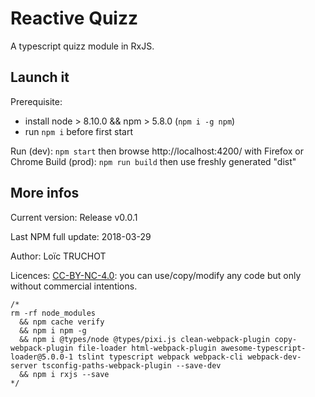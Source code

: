 # Reactive Quizz

A typescript quizz module in RxJS.

## Launch it

Prerequisite:
* install node > 8.10.0 && npm > 5.8.0 (`npm i -g npm`)
* run `npm i` before first start

Run (dev): `npm start` then browse http://localhost:4200/ with Firefox or Chrome
Build (prod): `npm run build` then use freshly generated "dist" 

## More infos

Current version: Release v0.0.1

Last NPM full update: 2018-03-29

Author: Loïc TRUCHOT

Licences: [CC-BY-NC-4.0](https://creativecommons.org/licenses/by-nc/4.0/): you can use/copy/modify any code but only without commercial intentions.

```
/*
rm -rf node_modules 
  && npm cache verify
  && npm i npm -g
  && npm i @types/node @types/pixi.js clean-webpack-plugin copy-webpack-plugin file-loader html-webpack-plugin awesome-typescript-loader@5.0.0-1 tslint typescript webpack webpack-cli webpack-dev-server tsconfig-paths-webpack-plugin --save-dev
  && npm i rxjs --save
*/
```
